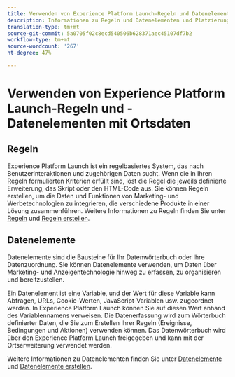 ```yaml
---
title: Verwenden von Experience Platform Launch-Regeln und Datenelementen mit Ortsdaten
description: Informationen zu Regeln und Datenelementen und Platzierungsdaten.
translation-type: tm+mt
source-git-commit: 5a0705f02c8ecd540506b628371aec45107df7b2
workflow-type: tm+mt
source-wordcount: '267'
ht-degree: 47%

---
```



# Verwenden von Experience Platform Launch-Regeln und -Datenelementen mit Ortsdaten

## Regeln

Experience Platform Launch ist ein regelbasiertes System, das nach Benutzerinteraktionen und zugehörigen Daten sucht. Wenn die in Ihren Regeln formulierten Kriterien erfüllt sind, löst die Regel die jeweils definierte Erweiterung, das Skript oder den HTML-Code aus. Sie können Regeln erstellen, um die Daten und Funktionen von Marketing- und Werbetechnologien zu integrieren, die verschiedene Produkte in einer Lösung zusammenführen. Weitere Informationen zu Regeln finden Sie unter [Regeln](https://docs.adobe.com/content/help/de-DE/launch/using/reference/manage-resources/rules.html) und [Regeln erstellen](https://docs.adobe.com/content/help/de-DE/launch/using/reference/manage-resources/rules.html#create-a-rule).

## Datenelemente

Datenelemente sind die Bausteine für Ihr Datenwörterbuch oder Ihre Datenzuordnung. Sie können Datenelemente verwenden, um Daten über Marketing- und Anzeigentechnologie hinweg zu erfassen, zu organisieren und bereitzustellen.

Ein Datenelement ist eine Variable, und der Wert für diese Variable kann Abfragen, URLs, Cookie-Werten, JavaScript-Variablen usw. zugeordnet werden. In Experience Platform Launch können Sie auf diesen Wert anhand des Variablennamens verweisen. Die Datenerfassung wird zum Wörterbuch definierter Daten, die Sie zum Erstellen Ihrer Regeln (Ereignisse, Bedingungen und Aktionen) verwenden können. Das Datenwörterbuch wird über den Experience Platform Launch freigegeben und kann mit der Ortserweiterung verwendet werden.

Weitere Informationen zu Datenelementen finden Sie unter [Datenelemente](https://docs.adobe.com/content/help/de-DE/launch/using/reference/manage-resources/data-elements.html) und [Datenelemente erstellen](https://docs.adobe.com/content/help/de-DE/launch/using/reference/manage-resources/data-elements.html#create-a-data-element).

